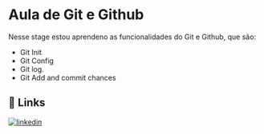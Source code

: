 
# Aula de Git e Github

Nesse stage estou aprendeno as funcionalidades do Git e Github, que são:


- Git Init
- Git Config
- Git log.
- Git Add and commit chances


## 🔗 Links
[![linkedin](https://img.shields.io/badge/linkedin-0A66C2?style=for-the-badge&logo=linkedin&logoColor=white)](https://www.linkedin.com/in/laureana-vanessa/)

